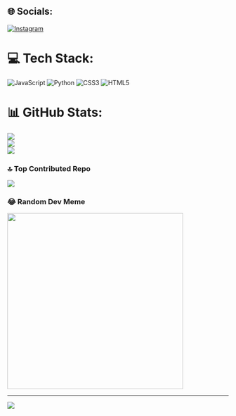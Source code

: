 
## 🌐 Socials:
[![Instagram](https://img.shields.io/badge/Instagram-%23E4405F.svg?logo=Instagram&logoColor=white)](https://instagram.com/davifreitt) 

# 💻 Tech Stack:
![JavaScript](https://img.shields.io/badge/javascript-%23323330.svg?style=for-the-badge&logo=javascript&logoColor=%23F7DF1E) ![Python](https://img.shields.io/badge/python-3670A0?style=for-the-badge&logo=python&logoColor=ffdd54) ![CSS3](https://img.shields.io/badge/css3-%231572B6.svg?style=for-the-badge&logo=css3&logoColor=white) ![HTML5](https://img.shields.io/badge/html5-%23E34F26.svg?style=for-the-badge&logo=html5&logoColor=white)
# 📊 GitHub Stats:
![](https://github-readme-stats.vercel.app/api?username=daviFreitt&show_icons=true&theme=react&hide_border=true&include_all_commits=true&count_private=false)<br/>
![](https://github-readme-streak-stats.herokuapp.com/?user=daviFreitt&theme=react&hide_border=true)<br/>
![](https://github-readme-stats.vercel.app/api/top-langs/?username=daviFreitt&theme=react&hide_border=true&include_all_commits=true&count_private=false)

### 🔝 Top Contributed Repo
![](https://github-contributor-stats.vercel.app/api?username=daviFreitt&limit=5&theme=tokyonight&combine_all_yearly_contributions=true)

### 😂 Random Dev Meme
<img src='https://memer-new.vercel.app/' style="height: 400px;"/>

---
[![](https://visitcount.itsvg.in/api?id=daviFreitt&icon=8&color=6)](https://visitcount.itsvg.in)

<!-- Proudly created with GPRM ( https://gprm.itsvg.in ) -->
